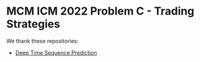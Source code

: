 # MCM ICM 2022 Problem C - Trading Strategies

We thank these repositories:

- [Deep Time Sequence Prediction](https://github.com/EvilPsyCHo/Deep-Time-Series-Prediction)
